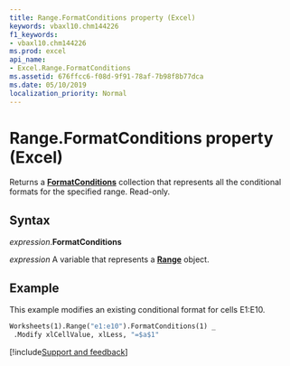 ```yaml
---
title: Range.FormatConditions property (Excel)
keywords: vbaxl10.chm144226
f1_keywords:
- vbaxl10.chm144226
ms.prod: excel
api_name:
- Excel.Range.FormatConditions
ms.assetid: 676ffcc6-f08d-9f91-78af-7b98f8b77dca
ms.date: 05/10/2019
localization_priority: Normal
---
```



# Range.FormatConditions property (Excel)

Returns a **[FormatConditions](Excel.FormatConditions.md)** collection that represents all the conditional formats for the specified range. Read-only.


## Syntax

_expression_.**FormatConditions**

_expression_ A variable that represents a **[Range](excel.range(object).md)** object.


## Example

This example modifies an existing conditional format for cells E1:E10.

```vb
Worksheets(1).Range("e1:e10").FormatConditions(1) _ 
 .Modify xlCellValue, xlLess, "=$a$1"
```



[!include[Support and feedback](~/includes/feedback-boilerplate.md)]
